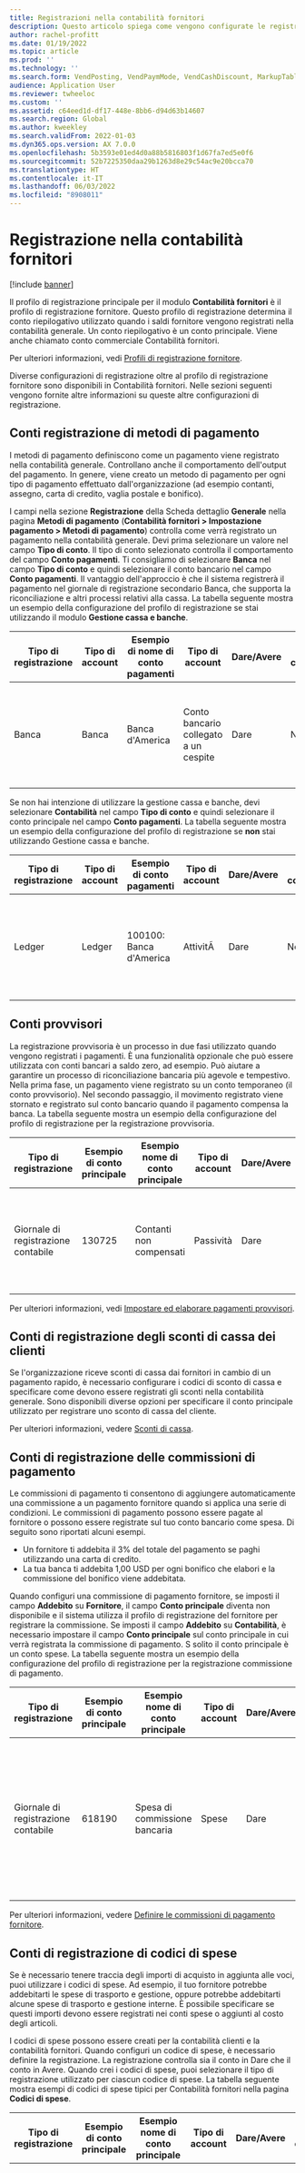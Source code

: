```yaml
---
title: Registrazioni nella contabilità fornitori
description: Questo articolo spiega come vengono configurate le registrazioni nella Contabilità fornitori e fornisce esempi di configurazioni di registrazione.
author: rachel-profitt
ms.date: 01/19/2022
ms.topic: article
ms.prod: ''
ms.technology: ''
ms.search.form: VendPosting, VendPaymMode, VendCashDiscount, MarkupTable\_Vend, VendPaymFee
audience: Application User
ms.reviewer: twheeloc
ms.custom: ''
ms.assetid: c64eed1d-df17-448e-8bb6-d94d63b14607
ms.search.region: Global
ms.author: kweekley
ms.search.validFrom: 2022-01-03
ms.dyn365.ops.version: AX 7.0.0
ms.openlocfilehash: 5b3593e01ed4d0a88b5816803f1d67fa7ed5e0f6
ms.sourcegitcommit: 52b7225350daa29b1263d8e29c54ac9e20bcca70
ms.translationtype: HT
ms.contentlocale: it-IT
ms.lasthandoff: 06/03/2022
ms.locfileid: "8908011"
---
```

# <a name="accounts-payable-posting"></a>Registrazione nella contabilità fornitori

[!include [banner](../includes/banner.md)]

Il profilo di registrazione principale per il modulo **Contabilità fornitori** è il profilo di registrazione fornitore. Questo profilo di registrazione determina il conto riepilogativo utilizzato quando i saldi fornitore vengono registrati nella contabilità generale. Un conto riepilogativo è un conto principale. Viene anche chiamato conto commerciale Contabilità fornitori.

Per ulteriori informazioni, vedi [Profili di registrazione fornitore](../accounts-payable/vendor-posting-profiles.md).

Diverse configurazioni di registrazione oltre al profilo di registrazione fornitore sono disponibili in Contabilità fornitori. Nelle sezioni seguenti vengono fornite altre informazioni su queste altre configurazioni di registrazione.

## <a name="methods-of-payment-posting-accounts"></a>Conti registrazione di metodi di pagamento

I metodi di pagamento definiscono come un pagamento viene registrato nella contabilità generale. Controllano anche il comportamento dell'output del pagamento. In genere, viene creato un metodo di pagamento per ogni tipo di pagamento effettuato dall'organizzazione (ad esempio contanti, assegno, carta di credito, vaglia postale e bonifico).

I campi nella sezione **Registrazione** della Scheda dettaglio **Generale** nella pagina **Metodi di pagamento** (**Contabilità fornitori > Impostazione pagamento > Metodi di pagamento**) controlla come verrà registrato un pagamento nella contabilità generale. Devi prima selezionare un valore nel campo **Tipo di conto**. Il tipo di conto selezionato controlla il comportamento del campo **Conto pagamenti**. Ti consigliamo di selezionare **Banca** nel campo **Tipo di conto** e quindi selezionare il conto bancario nel campo **Conto pagamenti**. Il vantaggio dell'approccio è che il sistema registrerà il pagamento nel giornale di registrazione secondario Banca, che supporta la riconciliazione e altri processi relativi alla cassa. La tabella seguente mostra un esempio della configurazione del profilo di registrazione se stai utilizzando il modulo **Gestione cassa e banche**.

| Tipo di registrazione | Tipo di account | Esempio di nome di conto pagamenti | Tipo di account | Dare/Avere | Conto di compensazione | Description |
|--------------|--------------|------------------------------|--------------|---------------|------------------|-------------|
| Banca | Banca | Banca d'America | Conto bancario collegato a un cespite | Dare | No | Per ogni metodo di pagamento, inserisci il conto principale nel campo **Conto pagamenti**. |

Se non hai intenzione di utilizzare la gestione cassa e banche, devi selezionare **Contabilità** nel campo **Tipo di conto** e quindi selezionare il conto principale nel campo **Conto pagamenti**. La tabella seguente mostra un esempio della configurazione del profilo di registrazione se **non** stai utilizzando Gestione cassa e banche.

| Tipo di registrazione | Tipo di account |Esempio di conto pagamenti | Tipo di account | Dare/Avere | Conto di compensazione | Description |
|--------------|--------------|------------------------|--------------|---------------|------------------|-------------|
| Ledger | Ledger | 100100: Banca d'America | AttivitÃ  | Dare | No | Per ogni metodo di pagamento, inserisci il conto principale nel campo **Conto pagamenti**. |

## <a name="bridging-accounts"></a>Conti provvisori

La registrazione provvisoria è un processo in due fasi utilizzato quando vengono registrati i pagamenti. È una funzionalità opzionale che può essere utilizzata con conti bancari a saldo zero, ad esempio. Può aiutare a garantire un processo di riconciliazione bancaria più agevole e tempestivo. Nella prima fase, un pagamento viene registrato su un conto temporaneo (il conto provvisorio). Nel secondo passaggio, il movimento registrato viene stornato e registrato sul conto bancario quando il pagamento compensa la banca. La tabella seguente mostra un esempio della configurazione del profilo di registrazione per la registrazione provvisoria.

| Tipo di registrazione | Esempio di conto principale | Esempio nome di conto principale | Tipo di account | Dare/Avere | Conto di compensazione | Description |
|--------------|----------------------|---------------------------|--------------|---------------|------------------|-------------|
| Giornale di registrazione contabile | 130725 | Contanti non compensati | Passività | Dare | Sì | Per ogni metodo di pagamento, inserisci il conto principale nel campo **Conto provvisorio**. |

Per ulteriori informazioni, vedi [Impostare ed elaborare pagamenti provvisori](../accounts-receivable/set-up-and-process-bridged-payments.md).

## <a name="customer-cash-discounts-posting-accounts"></a>Conti di registrazione degli sconti di cassa dei clienti

Se l'organizzazione riceve sconti di cassa dai fornitori in cambio di un pagamento rapido, è necessario configurare i codici di sconto di cassa e specificare come devono essere registrati gli sconti nella contabilità generale. Sono disponibili diverse opzioni per specificare il conto principale utilizzato per registrare uno sconto di cassa del cliente.

Per ulteriori informazioni, vedere [Sconti di cassa](../cash-bank-management/cash-discounts.md).

## <a name="payment-fee-posting-accounts"></a>Conti di registrazione delle commissioni di pagamento

Le commissioni di pagamento ti consentono di aggiungere automaticamente una commissione a un pagamento fornitore quando si applica una serie di condizioni. Le commissioni di pagamento possono essere pagate al fornitore o possono essere registrate sul tuo conto bancario come spesa. Di seguito sono riportati alcuni esempi.

- Un fornitore ti addebita il 3% del totale del pagamento se paghi utilizzando una carta di credito.
- La tua banca ti addebita 1,00 USD per ogni bonifico che elabori e la commissione del bonifico viene addebitata.

Quando configuri una commissione di pagamento fornitore, se imposti il campo **Addebito** su **Fornitore**, il campo **Conto principale** diventa non disponibile e il sistema utilizza il profilo di registrazione del fornitore per registrare la commissione. Se imposti il campo **Addebito** su **Contabilità**, è necessario impostare il campo **Conto principale** sul conto principale in cui verrà registrata la commissione di pagamento. S solito il conto principale è un conto spese. La tabella seguente mostra un esempio della configurazione del profilo di registrazione per la registrazione commissione di pagamento.

| Tipo di registrazione | Esempio di conto principale | Esempio nome di conto principale | Tipo di account | Dare/Avere | Conto di compensazione | Description |
|--------------|----------------------|---------------------------|--------------|----------------|------------------|-------------|
| Giornale di registrazione contabile | 618190 | Spesa di commissione bancaria | Spese | Dare | No | Se **Contabilità generale** è selezionato nel campo **Addebito**, seleziona questo conto nel campo **Contro principale** della pagina **Commissione pagamento**. |

Per ulteriori informazioni, vedere [Definire le commissioni di pagamento fornitore](../accounts-payable/tasks/define-vendor-payment-fees.md).

## <a name="charges-code-posting-accounts"></a>Conti di registrazione di codici di spese

Se è necessario tenere traccia degli importi di acquisto in aggiunta alle voci, puoi utilizzare i codici di spese. Ad esempio, il tuo fornitore potrebbe addebitarti le spese di trasporto e gestione, oppure potrebbe addebitarti alcune spese di trasporto e gestione interne. È possibile specificare se questi importi devono essere registrati nei conti spese o aggiunti al costo degli articoli.

I codici di spese possono essere creati per la contabilità clienti e la contabilità fornitori. Quando configuri un codice di spese, è necessario definire la registrazione. La registrazione controlla sia il conto in Dare che il conto in Avere. Quando crei i codici di spese, puoi selezionare il tipo di registrazione utilizzato per ciascun codice di spese. La tabella seguente mostra esempi di codici di spese tipici per Contabilità fornitori nella pagina **Codici di spese**.

| Tipo di registrazione | Esempio di conto principale | Esempio nome di conto principale | Tipo di account | Dare/Avere | Conto di compensazione | Description |
|--------------|----------------------|---------------------------|--------------|---------------|------------------|-------------|
| Addebito acquisto | Lascia vuoto il campo. | Non applicabile | Articolo | Dare | No | **Esempio di commissione di acquisto per un articolo:** </p><ul><li>Campo **Tipo di addebito** = **Articolo**</li><li>  Campo **Tipo di accredito** = **Cliente/Fornitore**.</li><li> La registrazione dell'articolo utilizza il conto principale del profilo di registrazione dell'inventario. |
| Ordine, spese di trasporto | 600120 | Spese di trasporto | Ricavi | Dare | No | **Esempio di spese di trasporto pagate a un fornitore:** </p><ul><li>Campo **Tipo di addebito** = **Conto CoGe**</li><li> Campo **Tipo di accredito** = **Cliente/Fornitore** |
| Ribasso\* | 503160 | Sconto fornitore (contro COGS)| Spese | Credito | No | **Esempio di sconto fornitore:**</p><ul><li>Campo **Tipo di addebito** = **Cliente/Fornitore**</li><li>Campo **Tipo di accredito** = **Conto CoGe** |

\* Per l'esempio di sconto, la registrazione viene utilizzata solo quando un codice di spese viene aggiunto a un'intestazione o una riga di un ordine fornitore. La funzionalità di sconto avanzata disponibile in Microsoft Dynamics 365 Supply Chain Management fornisce un maggiore controllo e automazione degli sconti. Per ulteriori informazioni, vedi [Sconti fornitore](../../supply-chain//procurement/vendor-rebates.md).

La tabella precedente mostra tre esempi tipici di tipi di registrazione che possono essere utilizzati per i codici di spese. Dovrebbe essere usata come linea guida e una selezione di esempi. Non fornisce un elenco completo di tutte le possibili combinazioni o tipi di registrazione che possono essere utilizzati.

Per ulteriori informazioni, vedi [Creare codici di spese](../accounts-receivable/create-charges-codes.md).
